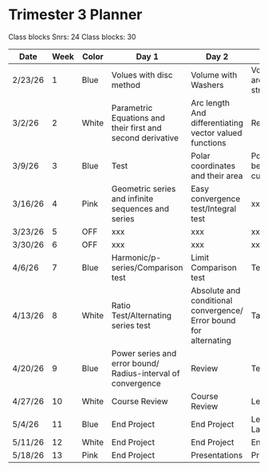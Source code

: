 <!-- command: render -->
<!-- command: landscape -->
# Trimester 3 Planner

Class blocks Snrs: 24
Class blocks: 30

| Date    | Week | Color | Day 1                                                        | Day 2                                                             | Day 3                       |
|---------|------|-------|--------------------------------------------------------------|-------------------------------------------------------------------|-----------------------------|
| 2/23/26 | 1    | Blue  | Volues with disc method                                      | Volume with Washers                                               | Volumes around strange axis |
| 3/2/26  | 2    | White | Parametric Equations and their first and second derivative   | Arc length And differentiating vector valued functions            | Review                      |
| 3/9/26  | 3    | Blue  | Test                                                         | Polar coordinates and their area                                  | Polar area between 2 curves |
| 3/16/26 | 4    | Pink  | Geometric series and infinite sequences and series           | Easy convergence test/Integral test                               | xxx                         |
| 3/23/26 | 5    | OFF   | xxx                                                          | xxx                                                               | xxx                         |
| 3/30/26 | 6    | OFF   | xxx                                                          | xxx                                                               | xxx                         |
| 4/6/26  | 7    | Blue  | Harmonic/p-series/Comparison test                            | Limit Comparison test                                             | Test                        |
| 4/13/26 | 8    | White | Ratio Test/Alternating series test                           | Absolute and conditional convergence/ Error bound for alternating | Taylor Series               |
| 4/20/26 | 9    | Blue  | Power series and error bound/ Radius-interval of convergence | Review                                                            | Test                        |
| 4/27/26 | 10   | White | Course Review                                                | Course Review                                                     | Leap?                       |
| 5/4/26  | 11   | Blue  | End Project                                                  | End Project                                                       | Leap? Snr Last Day          |
| 5/11/26 | 12   | White | End Project                                                  | End Project                                                       | End Project                 |
| 5/18/26 | 13   | Pink  | End Project                                                  | Presentations                                                     | Presentations               |
